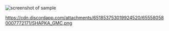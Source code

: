![screenshot of sample](https://cdn.discordapp.com/attachments/651853753019924520/655580580007772171/SHAPKA_GMC.png)


https://cdn.discordapp.com/attachments/651853753019924520/655580580007772171/SHAPKA_GMC.png
